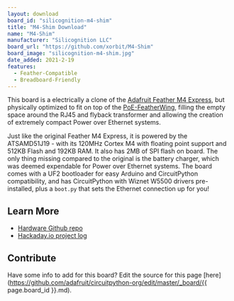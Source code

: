 ```yaml
---
layout: download
board_id: "silicognition-m4-shim"
title: "M4-Shim Download"
name: "M4-Shim"
manufacturer: "Silicognition LLC"
board_url: "https://github.com/xorbit/M4-Shim"
board_image: "silicognition-m4-shim.jpg"
date_added: 2021-2-19
features:
  - Feather-Compatible
  - Breadboard-Friendly
---
```


This board is a electrically a clone of the [Adafruit Feather M4 Express](https://www.adafruit.com/product/3857), but physically optimized to fit on top of the [PoE-FeatherWing](https://www.crowdsupply.com/silicognition/poe-featherwing), filling the empty space around the RJ45 and flyback transformer and allowing the creation of extremely compact Power over Ethernet systems.

Just like the original Feather M4 Express, it is powered by the ATSAMD51J19 - with its 120MHz Cortex M4 with floating point support and 512KB Flash and 192KB RAM.  It also has 2MB of SPI flash on board.  The only thing missing compared to the original is the battery charger, which was deemed expendable for Power over Ethernet systems.  The board comes with a UF2 bootloader for easy Arduino and CircuitPython compatibility, and has CircuitPython with Wiznet W5500 drivers pre-installed, plus a `boot.py` that sets the Ethernet connection up for you!

## Learn More
* [Hardware Github repo](https://github.com/xorbit/M4-Shim)
* [Hackaday.io project log](https://hackaday.io/project/168356-poe-featherwing/log/187588-m4-shim)

## Contribute

Have some info to add for this board? Edit the source for this page [here](https://github.com/adafruit/circuitpython-org/edit/master/_board/{{ page.board_id }}.md).
